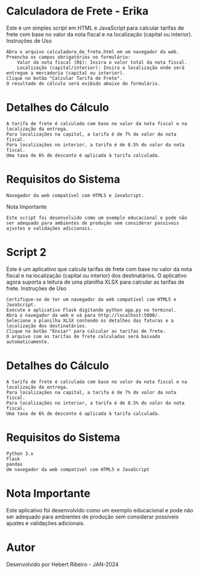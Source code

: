 # Calculadora de Frete - Erika

Este é um simples script em HTML e JavaScript para calcular tarifas de frete com base no valor da nota fiscal e na localização (capital ou interior).
Instruções de Uso

    Abra o arquivo calculadora_de_frete.html em um navegador da web.
    Preencha os campos obrigatórios no formulário:
        Valor da nota fiscal (R$): Insira o valor total da nota fiscal.
        Localização (capital/interior): Insira a localização onde será entregue a mercadoria (capital ou interior).
    Clique no botão "Calcular Tarifa de Frete".
    O resultado do cálculo será exibido abaixo do formulário.

# Detalhes do Cálculo

    A tarifa de frete é calculada com base no valor da nota fiscal e na localização da entrega.
    Para localizações na capital, a tarifa é de 7% do valor da nota fiscal.
    Para localizações no interior, a tarifa é de 8.5% do valor da nota fiscal.
    Uma taxa de 6% de desconto é aplicada à tarifa calculada.

# Requisitos do Sistema

    Navegador da web compatível com HTML5 e JavaScript.

Nota Importante

    Este script foi desenvolvido como um exemplo educacional e pode não ser adequado para ambientes de produção sem considerar possíveis ajustes e validações adicionais.

# Script 2

Este é um aplicativo que calcula tarifas de frete com base no valor da nota fiscal e na localização (capital ou interior) dos destinatários. O aplicativo agora suporta a leitura de uma planilha XLSX para calcular as tarifas de frete.
Instruções de Uso

    Certifique-se de ter um navegador da web compatível com HTML5 e JavaScript.
    Execute o aplicativo Flask digitando python app.py no terminal.
    Abra o navegador da web e vá para http://localhost:5000/.
    Selecione a planilha XLSX contendo os detalhes das faturas e a localização dos destinatários.
    Clique no botão "Enviar" para calcular as tarifas de frete.
    O arquivo com as tarifas de frete calculadas será baixado automaticamente.

# Detalhes do Cálculo

    A tarifa de frete é calculada com base no valor da nota fiscal e na localização da entrega.
    Para localizações na capital, a tarifa é de 7% do valor da nota fiscal.
    Para localizações no interior, a tarifa é de 8.5% do valor da nota fiscal.
    Uma taxa de 6% de desconto é aplicada à tarifa calculada.

# Requisitos do Sistema

    Python 3.x
    Flask
    pandas
    Um navegador da web compatível com HTML5 e JavaScript

# Nota Importante

Este aplicativo foi desenvolvido como um exemplo educacional e pode não ser adequado para ambientes de produção sem considerar possíveis ajustes e validações adicionais.
# Autor

Desenvolvido por Hebert Ribeiro - JAN-2024

